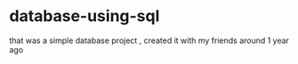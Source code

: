 # database-using-sql
that was a simple database project , created it with my friends around 1 year ago
